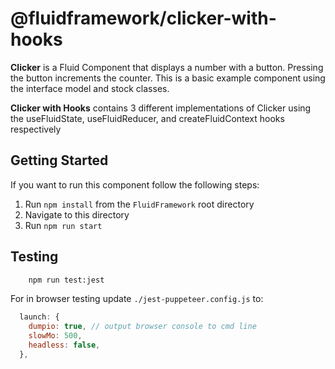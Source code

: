 # @fluidframework/clicker-with-hooks

**Clicker** is a Fluid Component that displays a number with a button. Pressing the button
increments the counter. This is a basic example component using the interface model and stock
classes.

**Clicker with Hooks** contains 3 different implementations of Clicker using the useFluidState, useFluidReducer, and createFluidContext hooks respectively

## Getting Started

If you want to run this component follow the following steps:

1. Run `npm install` from the `FluidFramework` root directory
2. Navigate to this directory
3. Run `npm run start`

## Testing

```bash
    npm run test:jest
```

For in browser testing update `./jest-puppeteer.config.js` to:

```javascript
  launch: {
    dumpio: true, // output browser console to cmd line
    slowMo: 500,
    headless: false,
  },
```
